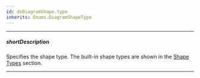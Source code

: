 ```yaml
---
id: dxDiagramShape.type
inherits: Enums.DiagramShapeType
---
```

---
##### shortDescription
Specifies the shape type. The built-in shape types are shown in the [Shape Types](/concepts/05%20UI%20Components/Diagram/40%20Shape%20Types.md '/Documentation/Guide/UI_Components/Diagram/Shape_Types/') section.

---
